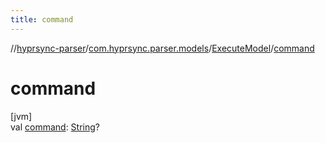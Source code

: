 ```yaml
---
title: command
---
```

//[hyprsync-parser](../../../index.html)/[com.hyprsync.parser.models](../index.html)/[ExecuteModel](index.html)/[command](command.html)



# command



[jvm]\
val [command](command.html): [String](https://kotlinlang.org/api/core/kotlin-stdlib/kotlin/-string/index.html)?



